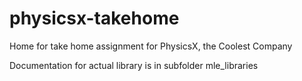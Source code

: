 # physicsx-takehome
Home for take home assignment for PhysicsX, the Coolest Company


Documentation for actual library is in subfolder mle_libraries
